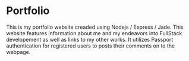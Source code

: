 # Portfolio

This is my portfolio website creaded using Nodejs / Express / Jade. This website features information about me and my endeavors into FullStack developement as well as links to my other works. It utilizes Passport authentication for registered users to posts their comments on to the webpage.
